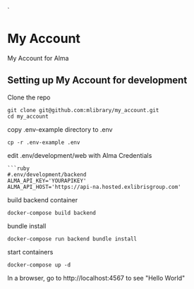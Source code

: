 

  `
# My Account 
My Account for Alma


## Setting up My Account for development

Clone the repo
```
git clone git@github.com:mlibrary/my_account.git
cd my_account
```

copy .env-example directory to .env
```
cp -r .env-example .env
```
edit .env/development/web with Alma Credentials
```
```ruby
#.env/development/backend
ALMA_API_KEY='YOURAPIKEY'
ALMA_API_HOST='https://api-na.hosted.exlibrisgroup.com'
```	

build backend container
```
docker-compose build backend
```

bundle install 
```
docker-compose run backend bundle install
```

start containers
```
docker-compose up -d
```
In a browser, go to http://localhost:4567 to see "Hello World"

